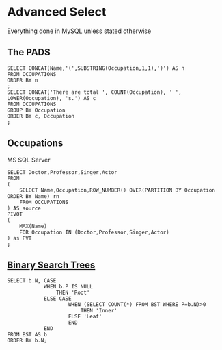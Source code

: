 # Advanced Select

Everything done in MySQL unless stated otherwise

## The PADS

```
SELECT CONCAT(Name,'(',SUBSTRING(Occupation,1,1),')') AS n
FROM OCCUPATIONS
ORDER BY n
;
SELECT CONCAT('There are total ', COUNT(Occupation), ' ', LOWER(Occupation), 's.') AS c
FROM OCCUPATIONS
GROUP BY Occupation
ORDER BY c, Occupation
;
```

## Occupations

MS SQL Server
```
SELECT Doctor,Professor,Singer,Actor
FROM
(
    SELECT Name,Occupation,ROW_NUMBER() OVER(PARTITION BY Occupation ORDER BY Name) rn
    FROM OCCUPATIONS
) AS source
PIVOT
(
    MAX(Name)
    FOR Occupation IN (Doctor,Professor,Singer,Actor)
) as PVT
;
```

## [Binary Search Trees](https://www.hackerrank.com/challenges/binary-search-tree-1)

```
SELECT b.N, CASE
            WHEN b.P IS NULL
                THEN 'Root'
            ELSE CASE
                    WHEN (SELECT COUNT(*) FROM BST WHERE P=b.N)>0
                        THEN 'Inner'
                    ELSE 'Leaf'
                    END
            END
FROM BST AS b
ORDER BY b.N;
```
